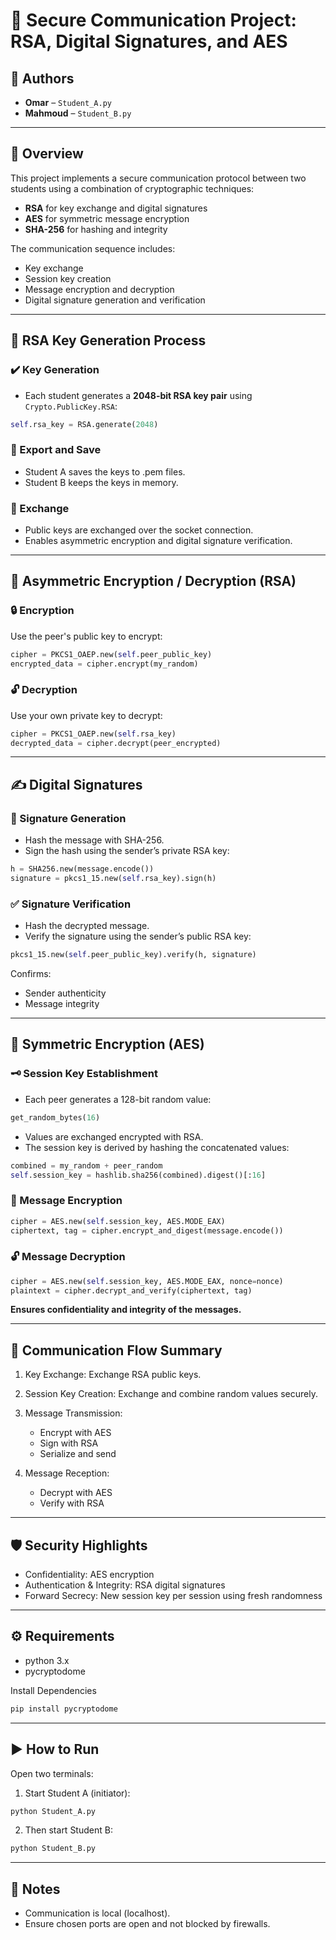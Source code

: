 # 🔐 Secure Communication Project: RSA, Digital Signatures, and AES

## 👥 Authors
- **Omar** – `Student_A.py`
- **Mahmoud** – `Student_B.py`

---

## 📘 Overview

This project implements a secure communication protocol between two students using a combination of cryptographic techniques:

- **RSA** for key exchange and digital signatures  
- **AES** for symmetric message encryption  
- **SHA-256** for hashing and integrity  

The communication sequence includes:
- Key exchange
- Session key creation
- Message encryption and decryption
- Digital signature generation and verification

---

## 🔐 RSA Key Generation Process

### ✔️ Key Generation
- Each student generates a **2048-bit RSA key pair** using `Crypto.PublicKey.RSA`: 
```python
self.rsa_key = RSA.generate(2048)
```
### 💾 Export and Save
- Student A saves the keys to .pem files.
- Student B keeps the keys in memory.

### 🔁 Exchange
- Public keys are exchanged over the socket connection.
- Enables asymmetric encryption and digital signature verification.

---

## 🔁 Asymmetric Encryption / Decryption (RSA)

### 🔒 Encryption
Use the peer's public key to encrypt:
```python
cipher = PKCS1_OAEP.new(self.peer_public_key)
encrypted_data = cipher.encrypt(my_random)
```

### 🔓 Decryption
Use your own private key to decrypt:
```python
cipher = PKCS1_OAEP.new(self.rsa_key)
decrypted_data = cipher.decrypt(peer_encrypted)
```

---

## ✍️ Digital Signatures

### 🧾 Signature Generation
- Hash the message with SHA-256.
- Sign the hash using the sender’s private RSA key:

```python
h = SHA256.new(message.encode())
signature = pkcs1_15.new(self.rsa_key).sign(h)
```

### ✅ Signature Verification
- Hash the decrypted message.
- Verify the signature using the sender’s public RSA key:
```python
pkcs1_15.new(self.peer_public_key).verify(h, signature)
```

Confirms:

- Sender authenticity
- Message integrity

---

## 🔐 Symmetric Encryption (AES)
### 🗝️ Session Key Establishment
- Each peer generates a 128-bit random value:

```python
get_random_bytes(16)
```
- Values are exchanged encrypted with RSA.
- The session key is derived by hashing the concatenated values:

```python
combined = my_random + peer_random
self.session_key = hashlib.sha256(combined).digest()[:16]
```
### 🔏 Message Encryption
```python
cipher = AES.new(self.session_key, AES.MODE_EAX)
ciphertext, tag = cipher.encrypt_and_digest(message.encode())
```
### 🔓 Message Decryption
```python
cipher = AES.new(self.session_key, AES.MODE_EAX, nonce=nonce)
plaintext = cipher.decrypt_and_verify(ciphertext, tag)
```
**Ensures confidentiality and integrity of the messages.**

---

## 🔄 Communication Flow Summary
1. Key Exchange: Exchange RSA public keys.
2. Session Key Creation: Exchange and combine random values securely.
3. Message Transmission:
    - Encrypt with AES
    - Sign with RSA
    - Serialize and send

4. Message Reception:
    - Decrypt with AES
    - Verify with RSA

---

## 🛡️ Security Highlights
- Confidentiality: AES encryption
- Authentication & Integrity: RSA digital signatures
- Forward Secrecy: New session key per session using fresh randomness

---

## ⚙️ Requirements
- python 3.x
- pycryptodome

Install Dependencies
```python
pip install pycryptodome
```
---

## ▶️ How to Run
Open two terminals:

1. Start Student A (initiator):
```python
python Student_A.py
```

2. Then start Student B:
```python
python Student_B.py
```
---

## 📝 Notes
- Communication is local (localhost).
- Ensure chosen ports are open and not blocked by firewalls.
